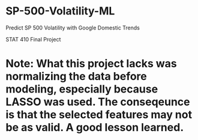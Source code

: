 # SP-500-Volatility-ML
Predict SP 500 Volatility with Google Domestic Trends 

STAT 410 Final Project

# Note: What this project lacks was normalizing the data before modeling, especially because LASSO was used. The conseqeunce is that the selected features may not be as valid. A good lesson learned. 
